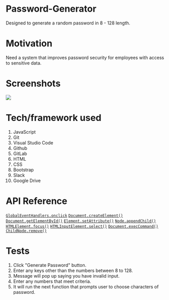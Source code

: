 # Password-Generator
Designed to generate a random password in 8 - 128 length.

# Motivation
Need a system that improves password security for employees with access to sensitive data.

# Screenshots
<a href="https://schoe14.github.io/Password-Generator/"><img src=https://snipboard.io/xSrE4G.jpg></a>

# Tech/framework used
1. JavaScript
1. Git
1. Visual Studio Code
1. Github
1. GitLab
1. HTML
1. CSS
1. Bootstrap
1. Slack
1. Google Drive

# API Reference
[`GlobalEventHandlers.onclick`](https://developer.mozilla.org/en-US/docs/Web/API/GlobalEventHandlers/onclick)
[`Document.createElement()`](https://developer.mozilla.org/en-US/docs/Web/API/Document/createElement)
[`Document.getElementById()`](https://developer.mozilla.org/en-US/docs/Web/API/Document/getElementById)
[`Element.setAttribute()`](https://developer.mozilla.org/en-US/docs/Web/API/Element/setAttribute)
[`Node.appendChild()`](https://developer.mozilla.org/en-US/docs/Web/API/Node/appendChild)
[`HTMLElement.focus()`](https://developer.mozilla.org/en-US/docs/Web/API/HTMLOrForeignElement/focus)
[`HTMLInputElement.select()`](https://developer.mozilla.org/en-US/docs/Web/API/HTMLInputElement/select)
[`Document.execCommand()`](https://developer.mozilla.org/en-US/docs/Web/API/Document/execCommand)
[`ChildNode.remove()`](https://developer.mozilla.org/en-US/docs/Web/API/ChildNode/remove)

# Tests
1. Click "Generate Password" button.
1. Enter any keys other than the numbers between 8 to 128.
1. Message will pop up saying you have invalid input.
1. Enter any numbers that meet criteria.
1. It will run the next function that prompts user to choose characters of password.
